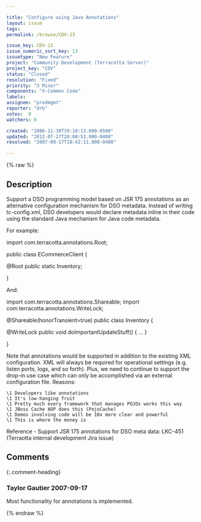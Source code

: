 ```yaml
---

title: "Configure using Java Annotations"
layout: issue
tags: 
permalink: /browse/CDV-13

issue_key: CDV-13
issue_numeric_sort_key: 13
issuetype: "New Feature"
project: "Community Development (Terracotta Server)"
project_key: "CDV"
status: "Closed"
resolution: "Fixed"
priority: "3 Minor"
components: "X-Common Code"
labels: 
assignee: "prodmgmt"
reporter: "drb"
votes:  0
watchers: 0

created: "2006-11-30T19:18:13.000-0500"
updated: "2012-07-27T20:00:51.000-0400"
resolved: "2007-09-17T18:42:11.000-0400"

---
```




{% raw %}



## Description

<div markdown="1" class="description">

Support a DSO programming model based on JSR 175 annotations as an alternative configuration mechanism for DSO metadata. Instead of writing tc-config.xml, DSO developers would declare metadata inline in their code using the standard Java mechanism for Java code metadata.

For example:

import com.terracotta.annotations.Root;

public class ECommerceClient {

@Root public static Inventory;

}

And:

import com.terracotta.annotations.Shareable;
import com.terracotta.annotations.WriteLock;

@Shareable(honorTransient=true) public class Inventory {

@WriteLock public void doImportantUpdateStuff() { ... }

}

Note that annotations would be supported in addition to the existing XML configuration. XML will always be required for operational settings (e.g. listen ports, logs, and so forth). Plus, we need to continue to support the drop-in use case which can only be accomplished via an external configuration file.
Reasons:

    \1 Developers like annotations
    \1 It's low-hanging fruit
    \1 Pretty much every framework that manages POJOs works this way
    \1 JBoss Cache AOP does this (PojoCache)
    \1 Demos involving code will be 10x more clear and powerful
    \1 This is where the money is

Reference  - Support JSR 175 annotations for DSO meta data: LKC-451 (Terraotta internal development Jira issue)

</div>

## Comments


{:.comment-heading}
### **Taylor Gautier** <span class="date">2007-09-17</span>

<div markdown="1" class="comment">

Most functionality for annotations is implemented.

</div>



{% endraw %}
